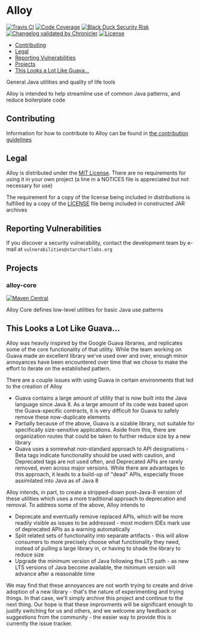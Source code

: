 # Alloy

[![Travis CI](https://img.shields.io/travis/com/StarChart-Labs/alloy.svg?branch=master)](https://travis-ci.com/StarChart-Labs/alloy) [![Code Coverage](https://img.shields.io/codecov/c/github/StarChart-Labs/alloy.svg)](https://codecov.io/github/StarChart-Labs/alloy) [![Black Duck Security Risk](https://copilot.blackducksoftware.com/github/repos/StarChart-Labs/alloy/branches/master/badge-risk.svg)](https://copilot.blackducksoftware.com/github/repos/StarChart-Labs/alloy/branches/master) [![Changelog validated by Chronicler](https://chronicler.starchartlabs.org/images/changelog-chronicler-success.png)](https://chronicler.starchartlabs.org/) [![License](https://img.shields.io/badge/License-MIT-blue.svg)](https://opensource.org/licenses/MIT)

* [Contributing](#contributing)
* [Legal](#legal)
* [Reporting Vulnerabilities](#reporting-vulnerabilities)
* [Projects](#projects)
* [This Looks a Lot Like Guava...](#this-looks-a-lot-like-guava)

General Java utilities and quality of life tools

Alloy is intended to help streamline use of common Java patterns, and reduce boilerplate code

## Contributing

Information for how to contribute to Alloy can be found in [the contribution guidelines](./docs/CONTRIBUTING.md)

## Legal

Alloy is distributed under the [MIT License](https://opensource.org/licenses/MIT). There are no requirements for using it in your own project (a line in a NOTICES file is appreciated but not necessary for use)

The requirement for a copy of the license being included in distributions is fulfilled by a copy of the [LICENSE](./LICENSE) file being included in constructed JAR archives

## Reporting Vulnerabilities

If you discover a security vulnerability, contact the development team by e-mail at `vulnerabilities@starchartlabs.org`

## Projects

### alloy-core

[![Maven Central](https://img.shields.io/maven-central/v/org.starchartlabs.alloy/alloy-core.svg)](https://mvnrepository.com/artifact/org.starchartlabs.alloy/alloy-core)

Alloy Core defines low-level utilities for basic Java use patterns

## This Looks a Lot Like Guava...

Alloy was heavily inspired by the Google Guava libraries, and replicates some of the core functionality of that utility. While the team working on Guava made an excellent library we've used over and over, enough minor annoyances have been encountered over time that we chose to make the effort to iterate on the established pattern.

There are a couple issues with using Guava in certain environments that led to the creation of Alloy

- Guava contains a large amount of utility that is now built into the Java language since Java 8. As a large amount of its code was based upon the Guava-specific contracts, it is very difficult for Guava to safely remove these now-duplicate elements
- Partially because of the above, Guava is a sizable library, not suitable for specifically size-sensitive applications. Aside from this, there are organization routes that could be taken to further reduce size by a new library
- Guava uses a somewhat non-standard approach to API designations - Beta tags indicate functionality should be used with caution, and Deprecated tags are not used often, and Deprecated APIs are rarely removed, even across major versions. While there are advantages to this approach, it leads to a build-up of "dead" APIs, especially those assimilated into Java as of Java 8

Alloy intends, in part, to create a stripped-down post-Java-8 version of these utilities which uses a more traditional approach to deprecation and removal. To address some of the above, Alloy intends to

- Deprecate and eventually remove replaced APIs, which will be more readily visible as issues to be addressed - most modern IDEs mark use of deprecated APIs as a warning automatically
- Split related sets of functionality into separate artifacts - this will allow consumers to more precisely choose what functionality they need, instead of pulling a large library in, or having to shade the library to reduce size
- Upgrade the minimum version of Java following the LTS path - as new LTS versions of Java become available, the minimum version will advance after a reasonable time

We may find that these annoyances are not worth trying to create and drive adoption of a new library - that's the nature of experimenting and trying things. In that case, we'll simply archive this project and continue to the next thing. Our hope is that these improvments will be significant enough to justify switching for us and others, and we welcome any feedback or suggestions from the community - the easier way to provide this is currently the issue tracker.
